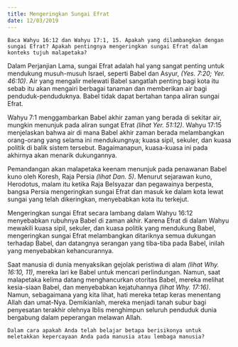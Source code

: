 ```yaml
---
title: Mengeringkan Sungai Efrat
date: 12/03/2019
---
```


`Baca Wahyu 16:12 dan Wahyu 17:1, 15. Apakah yang dilambangkan dengan sungai Efrat? Apakah pentingnya mengeringkan sungai Efrat dalam konteks tujuh malapetaka?`

Dalam Perjanjian Lama, sungai Efrat adalah hal yang sangat penting untuk mendukung musuh-musuh Israel, seperti Babel dan Asyur, _(Yes. 7:20; Yer. 46:10)_. Air yang mengalir melewati Babel sangatlah penting bagi kota itu sebab itu akan mengairi berbagai tanaman dan memberikan air bagi penduduk-penduduknya. Babel tidak dapat bertahan tanpa aliran sungai Efrat.

Wahyu 7:1 menggambarkan Babel akhir zaman yang berada di sekitar air, mungkin menunjuk pada aliran sungat Efrat _(lihat Yer. 51:12)_. Wahyu 17:15 menjelaskan bahwa air di mana Babel akhir zaman berada melambangkan orang-orang yang selama ini mendukungnya; kuasa sipil, sekuler, dan kuasa politik di balik sistem tersebut. Bagaimanapun, kuasa-kuasa ini pada akhirnya akan menarik dukungannya.

Pemandangan akan malapetaka keenam menunjuk pada penawanan Babel kuno oleh Koresh, Raja Persia _(lihat Dan. 5)_. Menurut sejarawan kuno, Herodotus, malam itu ketika Raja Belsyazar dan pegawainya berpesta, bangsa Persia mengeringkan sungai Efrat dan masuk ke dalam kota lewat sungai yang telah dikeringkan, menyebabkan kota itu terkejut.

Mengeringkan sungai Efrat secara lambang dalam Wahyu 16:12 menyebabkan rubuhnya Babel di zaman akhir. Karena Efrat di dalam Wahyu mewakili kuasa sipil, sekuler, dan kuasa politik yang mendukung Babel, mengeringkan sungai Efrat melambangkan ditariknya semua dukungan terhadap Babel, dan datangnya serangan yang tiba-tiba pada Babel, inilah yang menyebabkan kehancurannya.

Saat manusia di dunia menyaksikan gejolak peristiwa di alam _(lihat Why. 16:10, 11)_, mereka lari ke Babel untuk mencari perlindungan. Namun, saat malapetaka kelima datang menghancurkan otoritas Babel, mereka melihat kesia-siaan Babel, dan menyebabkan kejatuhannya _(lihat Why. 17:16)_. Namun, sebagaimana yang kita lihat, hati mereka tetap keras menentang Allah dan umat-Nya. Demikianlah, mereka menjadi tanah subur bagi penyesatan terakhir olehnya Iblis menghimpun seluruh penduduk dunia bergabung dalam peperangan melawan Allah.

`Dalam cara apakah Anda telah belajar betapa berisikonya untuk meletakkan kepercayaan Anda pada manusia atau lembaga manusia?`